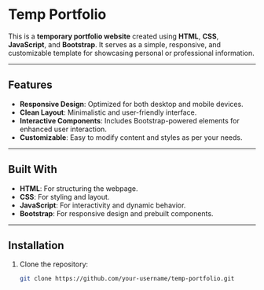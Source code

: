 # Temp Portfolio

This is a **temporary portfolio website** created using **HTML**, **CSS**, **JavaScript**, and **Bootstrap**. It serves as a simple, responsive, and customizable template for showcasing personal or professional information.  

---

## Features

- **Responsive Design**: Optimized for both desktop and mobile devices.
- **Clean Layout**: Minimalistic and user-friendly interface.
- **Interactive Components**: Includes Bootstrap-powered elements for enhanced user interaction.
- **Customizable**: Easy to modify content and styles as per your needs.

---

## Built With

- **HTML**: For structuring the webpage.
- **CSS**: For styling and layout.
- **JavaScript**: For interactivity and dynamic behavior.
- **Bootstrap**: For responsive design and prebuilt components.

---

## Installation

1. Clone the repository:
   ```bash
   git clone https://github.com/your-username/temp-portfolio.git

